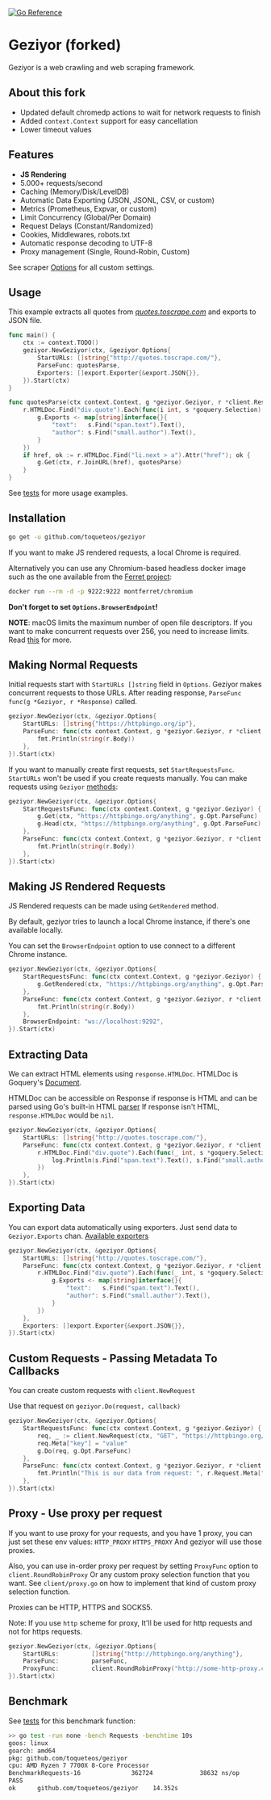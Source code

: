 [![Go Reference](https://pkg.go.dev/badge/github.com/toqueteos/geziyor.svg)](https://pkg.go.dev/github.com/toqueteos/geziyor)

# Geziyor (forked)

Geziyor is a web crawling and web scraping framework.

## About this fork

- Updated default chromedp actions to wait for network requests to finish
- Added `context.Context` support for easy cancellation
- Lower timeout values

## Features

- **JS Rendering**
- 5.000+ requests/second
- Caching (Memory/Disk/LevelDB)
- Automatic Data Exporting (JSON, JSONL, CSV, or custom)
- Metrics (Prometheus, Expvar, or custom)
- Limit Concurrency (Global/Per Domain)
- Request Delays (Constant/Randomized)
- Cookies, Middlewares, robots.txt
- Automatic response decoding to UTF-8
- Proxy management (Single, Round-Robin, Custom)

See scraper [Options](https://pkg.go.dev/github.com/toqueteos/geziyor#Options) for all custom settings.

## Usage

This example extracts all quotes from _[quotes.toscrape.com](http://quotes.toscrape.com)_ and exports to JSON file.

```go
func main() {
    ctx := context.TODO()
    geziyor.NewGeziyor(ctx, &geziyor.Options{
        StartURLs: []string{"http://quotes.toscrape.com/"},
        ParseFunc: quotesParse,
        Exporters: []export.Exporter{&export.JSON{}},
    }).Start(ctx)
}

func quotesParse(ctx context.Context, g *geziyor.Geziyor, r *client.Response) {
    r.HTMLDoc.Find("div.quote").Each(func(i int, s *goquery.Selection) {
        g.Exports <- map[string]interface{}{
            "text":   s.Find("span.text").Text(),
            "author": s.Find("small.author").Text(),
        }
    })
    if href, ok := r.HTMLDoc.Find("li.next > a").Attr("href"); ok {
        g.Get(ctx, r.JoinURL(href), quotesParse)
    }
}
```

See [tests](https://github.com/toqueteos/geziyor/blob/master/geziyor_test.go) for more usage examples.

## Installation

```bash
go get -u github.com/toqueteos/geziyor
```

If you want to make JS rendered requests, a local Chrome is required.

Alternatively you can use any Chromium-based headless docker image such as the one available from the [Ferret project](https://www.montferret.dev):

```bash
docker run --rm -d -p 9222:9222 montferret/chromium
```

**Don't forget to set `Options.BrowserEndpoint`!**

**NOTE**: macOS limits the maximum number of open file descriptors.
If you want to make concurrent requests over 256, you need to increase limits.
Read [this](https://wilsonmar.github.io/maximum-limits/) for more.

## Making Normal Requests

Initial requests start with `StartURLs []string` field in `Options`.
Geziyor makes concurrent requests to those URLs.
After reading response, `ParseFunc func(g *Geziyor, r *Response)` called.

```go
geziyor.NewGeziyor(ctx, &geziyor.Options{
    StartURLs: []string{"https://httpbingo.org/ip"},
    ParseFunc: func(ctx context.Context, g *geziyor.Geziyor, r *client.Response) {
        fmt.Println(string(r.Body))
    },
}).Start(ctx)
```

If you want to manually create first requests, set `StartRequestsFunc`.
`StartURLs` won't be used if you create requests manually.
You can make requests using `Geziyor` [methods](https://godoc.org/github.com/toqueteos/geziyor#Geziyor):

```go
geziyor.NewGeziyor(ctx, &geziyor.Options{
    StartRequestsFunc: func(ctx context.Context, g *geziyor.Geziyor) {
    	g.Get(ctx, "https://httpbingo.org/anything", g.Opt.ParseFunc)
        g.Head(ctx, "https://httpbingo.org/anything", g.Opt.ParseFunc)
    },
    ParseFunc: func(ctx context.Context, g *geziyor.Geziyor, r *client.Response) {
        fmt.Println(string(r.Body))
    },
}).Start(ctx)
```

## Making JS Rendered Requests

JS Rendered requests can be made using `GetRendered` method.

By default, geziyor tries to launch a local Chrome instance, if there's one available locally.

You can set the `BrowserEndpoint` option to use connect to a different Chrome instance.

```go
geziyor.NewGeziyor(ctx, &geziyor.Options{
    StartRequestsFunc: func(ctx context.Context, g *geziyor.Geziyor) {
        g.GetRendered(ctx, "https://httpbingo.org/anything", g.Opt.ParseFunc)
    },
    ParseFunc: func(ctx context.Context, g *geziyor.Geziyor, r *client.Response) {
        fmt.Println(string(r.Body))
    },
    BrowserEndpoint: "ws://localhost:9292",
}).Start(ctx)
```

## Extracting Data

We can extract HTML elements using `response.HTMLDoc`. HTMLDoc is Goquery's [Document](https://godoc.org/github.com/PuerkitoBio/goquery#Document).

HTMLDoc can be accessible on Response if response is HTML and can be parsed using Go's built-in HTML [parser](https://godoc.org/golang.org/x/net/html#Parse)
If response isn't HTML, `response.HTMLDoc` would be `nil`.

```go
geziyor.NewGeziyor(ctx, &geziyor.Options{
    StartURLs: []string{"http://quotes.toscrape.com/"},
    ParseFunc: func(ctx context.Context, g *geziyor.Geziyor, r *client.Response) {
        r.HTMLDoc.Find("div.quote").Each(func(_ int, s *goquery.Selection) {
            log.Println(s.Find("span.text").Text(), s.Find("small.author").Text())
        })
    },
}).Start(ctx)
```

## Exporting Data

You can export data automatically using exporters. Just send data to `Geziyor.Exports` chan.
[Available exporters](https://godoc.org/github.com/toqueteos/geziyor/export)

```go
geziyor.NewGeziyor(ctx, &geziyor.Options{
    StartURLs: []string{"http://quotes.toscrape.com/"},
    ParseFunc: func(ctx context.Context, g *geziyor.Geziyor, r *client.Response) {
        r.HTMLDoc.Find("div.quote").Each(func(_ int, s *goquery.Selection) {
            g.Exports <- map[string]interface{}{
                "text":   s.Find("span.text").Text(),
                "author": s.Find("small.author").Text(),
            }
        })
    },
    Exporters: []export.Exporter{&export.JSON{}},
}).Start(ctx)
```

## Custom Requests - Passing Metadata To Callbacks

You can create custom requests with `client.NewRequest`

Use that request on `geziyor.Do(request, callback)`

```go
geziyor.NewGeziyor(ctx, &geziyor.Options{
    StartRequestsFunc: func(ctx context.Context, g *geziyor.Geziyor) {
        req, _ := client.NewRequest(ctx, "GET", "https://httpbingo.org/anything", nil)
        req.Meta["key"] = "value"
        g.Do(req, g.Opt.ParseFunc)
    },
    ParseFunc: func(ctx context.Context, g *geziyor.Geziyor, r *client.Response) {
        fmt.Println("This is our data from request: ", r.Request.Meta["key"])
    },
}).Start(ctx)
```

## Proxy - Use proxy per request

If you want to use proxy for your requests, and you have 1 proxy, you can just set these env values:
`HTTP_PROXY`
`HTTPS_PROXY`
And geziyor will use those proxies.

Also, you can use in-order proxy per request by setting `ProxyFunc` option to `client.RoundRobinProxy`
Or any custom proxy selection function that you want. See `client/proxy.go` on how to implement that kind of custom proxy selection function.

Proxies can be HTTP, HTTPS and SOCKS5.

Note: If you use `http` scheme for proxy, It'll be used for http requests and not for https requests.

```go
geziyor.NewGeziyor(ctx, &geziyor.Options{
    StartURLs:         []string{"http://httpbingo.org/anything"},
    ParseFunc:         parseFunc,
    ProxyFunc:         client.RoundRobinProxy("http://some-http-proxy.com", "https://some-https-proxy.com", "socks5://some-socks5-proxy.com"),
}).Start(ctx)
```

## Benchmark

See [tests](https://github.com/toqueteos/geziyor/blob/master/geziyor_test.go) for this benchmark function:

```bash
>> go test -run none -bench Requests -benchtime 10s
goos: linux
goarch: amd64
pkg: github.com/toqueteos/geziyor
cpu: AMD Ryzen 7 7700X 8-Core Processor
BenchmarkRequests-16              362724             38632 ns/op
PASS
ok      github.com/toqueteos/geziyor    14.352s
```
